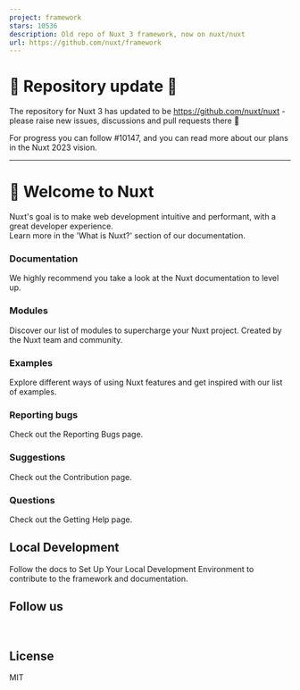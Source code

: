 ```yaml
---
project: framework
stars: 10536
description: Old repo of Nuxt 3 framework, now on nuxt/nuxt
url: https://github.com/nuxt/framework
---
```


🚧 Repository update 🚧
=======================

The repository for Nuxt 3 has updated to be https://github.com/nuxt/nuxt - please raise new issues, discussions and pull requests there 🙏

For progress you can follow #10147, and you can read more about our plans in the Nuxt 2023 vision.

* * *

👋 Welcome to Nuxt
==================

Nuxt's goal is to make web development intuitive and performant, with a great developer experience.  
Learn more in the 'What is Nuxt?' section of our documentation.

  

### Documentation

We highly recommend you take a look at the Nuxt documentation to level up.

  

### Modules

Discover our list of modules to supercharge your Nuxt project. Created by the Nuxt team and community.

  

### Examples

Explore different ways of using Nuxt features and get inspired with our list of examples.

  

### Reporting bugs

Check out the Reporting Bugs page.

  

### Suggestions

Check out the Contribution page.

  

### Questions

Check out the Getting Help page.

Local Development
-----------------

Follow the docs to Set Up Your Local Development Environment to contribute to the framework and documentation.

Follow us
---------

    

License
-------

MIT
